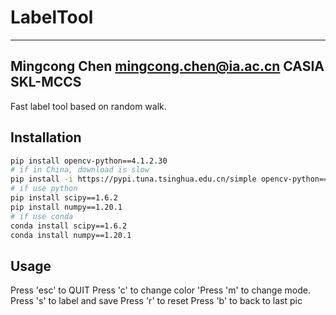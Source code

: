 # LabelTool
---
Mingcong Chen   mingcong.chen@ia.ac.cn
**CASIA SKL-MCCS**
---
Fast label tool based on random walk.
## Installation
```bash
pip install opencv-python==4.1.2.30
# if in China, download is slow
pip install -i https://pypi.tuna.tsinghua.edu.cn/simple opencv-python==4.1.2.30
# if use python
pip install scipy==1.6.2     
pip install numpy==1.20.1
# if use conda 
conda install scipy==1.6.2      
conda install numpy==1.20.1
```
## Usage
Press \'esc\' to QUIT
Press \'c\' to change color
'Press \'m\' to change mode.
Press \'s\' to label and save
Press \'r\' to reset
Press \'b\' to back to last pic